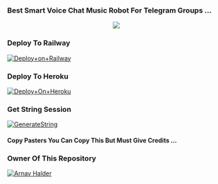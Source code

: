 ### Best Smart Voice Chat Music Robot For Telegram Groups ...


<p align="center"><a href="https://t.me/adityahalder"><img src="https://te.legra.ph/file/a377c6058cf5358d29011.jpg"></a></p>




### Deploy To Railway

[![Deploy+on+Railway](https://railway.app/button.svg)](https://railway.app/new/template?template=https://github.com/MrAdityaXD/AdityaPlayer&envs=API_ID,API_HASH,BOT_TOKEN,STRING_SESSION)


### Deploy To Heroku

[![Deploy+On+Heroku](https://www.herokucdn.com/deploy/button.svg)](https://heroku.com/deploy?template=https://github.com/AdityaCheats/AdityaPlayer)



### Get String Session

[![GenerateString](https://img.shields.io/badge/repl.it-generateString-yellowgreen)](https://replit.com/@AdityaHalder/StringSession)



#### Copy Pasters You Can Copy This But Must Give Credits ...

### Owner Of This Repository
[![Arnav Halder](https://te.legra.ph/file/a377c6058cf5358d29011.jpg)](https://t.me/AdityaHalder)
